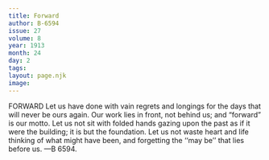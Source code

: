 ```yaml
---
title: Forward
author: B-6594
issue: 27
volume: 8
year: 1913
month: 24
day: 2
tags:
layout: page.njk
image:
---
```

FORWARD    Let us have done with vain regrets and longings for the days that will never be ours again. Our work lies in front, not behind us; and “forward” is our motto. Let us not sit with folded hands gazing upon the past as if it were the building; it is but the foundation. Let us not waste heart and life thinking of what might have been, and forgetting the ‘‘may be’’ that lies before us. —B 6594. 


